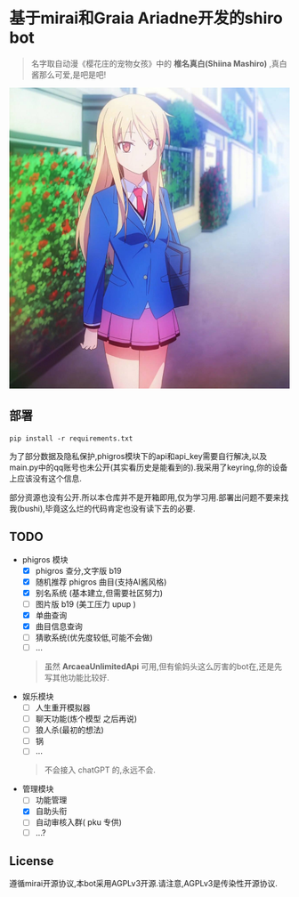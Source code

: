 # 基于mirai和Graia Ariadne开发的shiro bot
> 名字取自动漫《樱花庄的宠物女孩》中的 **椎名真白(Shiina Mashiro)** ,真白酱那么可爱,是吧是吧!


![真白镇楼](./images/shiro.jpg)


## 部署
`pip install -r requirements.txt`  


为了部分数据及隐私保护,phigros模块下的api和api_key需要自行解决,以及main.py中的qq账号也未公开(其实看历史是能看到的).我采用了keyring,你的设备上应该没有这个信息.


部分资源也没有公开.所以本仓库并不是开箱即用,仅为学习用.部署出问题不要来找我(bushi),毕竟这么烂的代码肯定也没有读下去的必要.

## TODO
- phigros 模块
  - [x] phigros 查分,文字版 b19
  - [x] 随机推荐 phigros 曲目(支持AI酱风格)
  - [x] 别名系统 (基本建立,但需要社区努力)
  - [ ] 图片版 b19 (美工压力 upup )
  - [x] 单曲查询
  - [x] 曲目信息查询
  - [ ] 猜歌系统(优先度较低,可能不会做)
  - [ ] ...
  > 虽然 **ArcaeaUnlimitedApi** 可用,但有偷妈头这么厉害的bot在,还是先写其他功能比较好.
- 娱乐模块
  - [ ] 人生重开模拟器
  - [ ] 聊天功能(炼个模型 之后再说)
  - [ ] 狼人杀(最初的想法)
  - [ ] 锅
  - [ ] ...
  > 不会接入 chatGPT 的,永远不会.
- 管理模块
  - [ ] 功能管理
  - [x] 自助头衔
  - [ ] 自动审核入群( pku 专供)
  - [ ] ...?

## License
遵循mirai开源协议,本bot采用AGPLv3开源.请注意,AGPLv3是传染性开源协议.